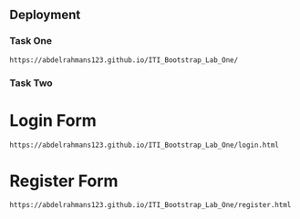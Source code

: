 ## Deployment 
### Task One 
```url
https://abdelrahmans123.github.io/ITI_Bootstrap_Lab_One/
```
### Task Two 
# Login Form 
```url
https://abdelrahmans123.github.io/ITI_Bootstrap_Lab_One/login.html
```
# Register Form
```url
https://abdelrahmans123.github.io/ITI_Bootstrap_Lab_One/register.html
```
